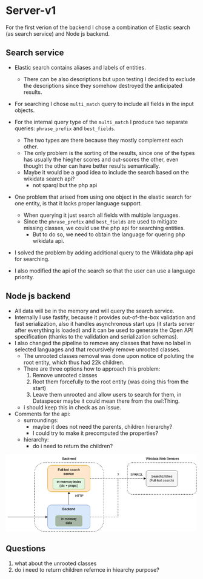 # Server-v1

For the first verion of the backend I chose a combination of Elastic search (as search service) and Node js backend.

## Search service

- Elastic search contains aliases and labels of entities.
  - There can be also descriptions but upon testing I decided to exclude the descriptions since they somehow destroyed the anticipated results.
- For searching I chose `multi_match` query to include all fields in the input objects.
- For the internal query type of the `multi_match` I produce two separate queries: `phrase_prefix` and `best_fields`.
  - The two types are there because they mostly complement each other.
  - The only problem is the sorting of the results, since one of the types has usually the hiegher scores and out-scores the other, even thought the other can have better results semantically.
  - Maybe it would be a good idea to include the search based on the wikidata search api?
    - not sparql but the php api

- One problem that arised from using one object in the elastic search for one entity, is that it lacks proper language support.
  - When querying it just search all fields with multiple languages.
  - Since the `phrase_prefix` and `best_fields` are used to mitigate missing classes, we could use the php api for searching entities.
    - But to do so, we need to obtain the language for quering php wikidata api.
- I solved the problem by adding additional query to the Wikidata php api for searching.
- I also modified the api of the search so that the user can use a language priority.

## Node js backend

- All data will be in the memory and will query the search service.
- Internally I use fastify, because it provides out-of-the-box validation and fast serialization, also it handles asynchronous start ups (it starts server after everything is loaded) and it can be used to generate the Open API specification (thanks to the validation and serialization schemas).
- I also changed the pipeline to remove any classes that have no label in selected languages and that recursively remove unrooted classes.
  - The unrooted classes removal was done upon notice of poluting the root entity, which thus had 22k children.
  - There are three options how to approach this problem:
    1. Remove unrooted classes 
    2. Root them forcefully to the root entity (was doing this from the start)
    3. Leave them unrooted and allow users to search for them, in Dataspecer maybe it could mean there from the owl:Thing.
  - i should keep this in check as an issue. 
- Comments for the api:
  - surroundings:
    - maybe it does not need the parents, children hierarchy?
    - I could try to make it precomputed the properties?
  - hierarchy:
    - do i need to return the children?

![server-design](server-v1.drawio.png)

## Questions

1. what about the unrooted classes
2. do i need to return children refernce in hiearchy purpose?